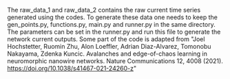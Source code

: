 The raw_data_1 and raw_data_2 contains the raw current time series generated using the codes. 
To generate these data one needs to keep the gen_points.py, functions.py, main.py and runner.py in the same directory. The parameters can be set in the runner.py and run this file to generate the network current outputs.
Some part of the code is adapted from "Joel Hochstetter, Ruomin Zhu, Alon Loeffler, Adrian Diaz-Alvarez, Tomonobu Nakayama, Zdenka Kuncic. Avalanches and edge-of-chaos learning in neuromorphic nanowire networks. Nature Communications 12, 4008 (2021). https://doi.org/10.1038/s41467-021-24260-z"
